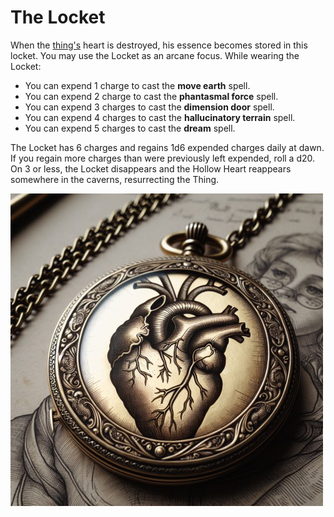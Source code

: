 # The Locket

When the [thing's](../lore/the-thing.md#thing-of-the-hollow) heart is destroyed, his essence becomes stored in this locket. You may use the Locket as an arcane focus. While wearing the Locket:

- You can expend 1 charge to cast the **move earth** spell.
- You can expend 2 charge to cast the **phantasmal force** spell.
- You can expend 3 charges to cast the **dimension door** spell.
- You can expend 4 charges to cast the **hallucinatory terrain** spell.
- You can expend 5 charges to cast the **dream** spell.

The Locket has 6 charges and regains 1d6 expended charges daily at dawn. If you regain more charges than were previously left expended, roll a d20. On 3 or less, the Locket disappears and the Hollow Heart reappears somewhere in the caverns, resurrecting the Thing.

[![the locket](../images/the-locket.jpg)](../images/the-locket.png)
